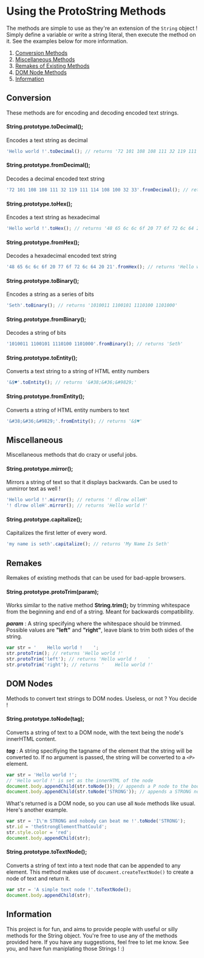 # Using the ProtoString Methods
The methods are simple to use as they're an extension of the ``String`` object ! Simply define a variable or write a string literal, then execute the method on it. See the examples below for more information.

1. [Conversion Methods](#conversion)
2. [Miscellaneous Methods](#miscellaneous)
3. [Remakes of Existing Methods](#remakes)
4. [DOM Node Methods](#dom-nodes)
5. [Information](#information)


## Conversion
These methods are for encoding and decoding encoded text strings.


#### String.prototype.toDecimal();

Encodes a text string as decimal
```javascript
'Hello world !'.toDecimal(); // returns '72 101 108 108 111 32 119 111 114 108 100 32 33'
```

#### String.prototype.fromDecimal();

Decodes a decimal encoded text string
```javascript
'72 101 108 108 111 32 119 111 114 108 100 32 33'.fromDecimal(); // returns 'Hello world !'
```

#### String.prototype.toHex();

Encodes a text string as hexadecimal
```javascript
'Hello world !'.toHex(); // returns '48 65 6c 6c 6f 20 77 6f 72 6c 64 20 21'
```

#### String.prototype.fromHex();

Decodes a hexadecimal encoded text string
```javascript
'48 65 6c 6c 6f 20 77 6f 72 6c 64 20 21'.fromHex(); // returns 'Hello world !'
```

#### String.prototype.toBinary();

Encodes a string as a series of bits
```javascript
'Seth'.toBinary(); // returns '1010011 1100101 1110100 1101000'
```

#### String.prototype.fromBinary();

Decodes a string of bits
```javascript
'1010011 1100101 1110100 1101000'.fromBinary(); // returns 'Seth'
```

#### String.prototype.toEntity();

Converts a text string to a string of HTML entity numbers
```javascript
'&$♥'.toEntity(); // returns '&#38;&#36;&#9829;'
```

#### String.prototype.fromEntity();

Converts a string of HTML entity numbers to text
```javascript
'&#38;&#36;&#9829;'.fromEntity(); // returns '&$♥'
```


## Miscellaneous
Miscellaneous methods that do crazy or useful jobs.


#### String.prototype.mirror();

Mirrors a string of text so that it displays backwards. Can be used to unmirror text as well !
```javascript
'Hello world !'.mirror(); // returns '! dlrow olleH'
'! dlrow olleH'.mirror(); // returns 'Hello world !'
```

#### String.prototype.capitalize();

Capitalizes the first letter of every word.
```javascript
'my name is seth'.capitalize(); // returns 'My Name Is Seth'
```


## Remakes
Remakes of existing methods that can be used for bad-apple browsers.


#### String.prototype.protoTrim(param);

Works similar to the native method **String.trim();** by trimming whitespace from the beginning and end of a string. Meant for backwards compatibility.

***param*** : A string specifying where the whitespace should be trimmed. Possible values are **"left"** and **"right"**, leave blank to trim both sides of the string.

```javascript
var str = '    Hello world !    ';
str.protoTrim(); // returns 'Hello world !'
str.protoTrim('left'); // returns 'Hello world !    '
str.protoTrim('right'); // returns '    Hello world !'
```


## DOM Nodes
Methods to convert text strings to DOM nodes. Useless, or not ? You decide !

#### String.prototype.toNode(tag);

Converts a string of text to a DOM node, with the text being the node's innerHTML content.

***tag*** : A string specifiying the tagname of the element that the string will be converted to. If no argument is passed, the string will be converted to a ``<P>`` element.
```javascript
var str = 'Hello world !';
// 'Hello world !' is set as the innerHTML of the node
document.body.appendChild(str.toNode()); // appends a P node to the body
document.body.appendChild(str.toNode('STRONG')); // appends a STRONG node to the body
```

What's returned is a DOM node, so you can use all ``Node`` methods like usual. Here's another example.
```javascript
var str = 'I\'m STRONG and nobody can beat me !'.toNode('STRONG');
str.id = 'theStrongElementThatCould';
str.style.color = 'red';
document.body.appendChild(str);
```

#### String.prototype.toTextNode();

Converts a string of text into a text node that can be appended to any element. This method makes use of ``document.createTextNode()`` to create a node of text and return it.

```javascript
var str = 'A simple text node !'.toTextNode();
document.body.appendChild(str);
```


## Information
This project is for fun, and aims to provide people with useful or silly methods for the String object. You're free to use any of the methods provided here. If you have any suggestions, feel free to let me know. See you, and have fun maniplating those Strings ! :)
